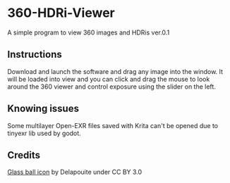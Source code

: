# 360-HDRi-Viewer
A simple program to view 360 images and HDRis
ver.0.1

## Instructions
Download and launch the software and drag any image into the window. It will be loaded into view and you can click and drag the mouse to look around the 360 viewer and control exposure using the slider on the left.

## Knowing issues
Some multilayer Open-EXR files saved with Krita can't be opened due to tinyexr lib used by godot.

## Credits
[Glass ball icon](https://game-icons.net/1x1/delapouite/glass-ball.html) by Delapouite under CC BY 3.0

